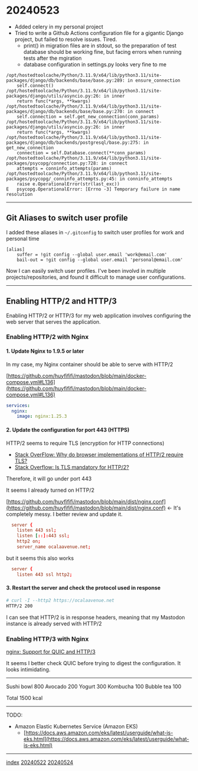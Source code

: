 <head><meta name="viewport" content="width=device-width, initial-scale=1.0, user-scalable=yes" /><meta charset="UTF-8"></head>

# 20240523

- Added celery in my personal project
- Tried to write a Github Actions configuration file for a gigantic Django project, but failed to resolve issues. Tired.
	- print() in migration files are in stdout, so the preparation of test database should be working fine, but facing errors when running tests after the mgiration
	- database configuration in settings.py looks very fine to me

```
/opt/hostedtoolcache/Python/3.11.9/x64/lib/python3.11/site-packages/django/db/backends/base/base.py:289: in ensure_connection
    self.connect()
/opt/hostedtoolcache/Python/3.11.9/x64/lib/python3.11/site-packages/django/utils/asyncio.py:26: in inner
    return func(*args, **kwargs)
/opt/hostedtoolcache/Python/3.11.9/x64/lib/python3.11/site-packages/django/db/backends/base/base.py:270: in connect
    self.connection = self.get_new_connection(conn_params)
/opt/hostedtoolcache/Python/3.11.9/x64/lib/python3.11/site-packages/django/utils/asyncio.py:26: in inner
    return func(*args, **kwargs)
/opt/hostedtoolcache/Python/3.11.9/x64/lib/python3.11/site-packages/django/db/backends/postgresql/base.py:275: in get_new_connection
    connection = self.Database.connect(**conn_params)
/opt/hostedtoolcache/Python/3.11.9/x64/lib/python3.11/site-packages/psycopg/connection.py:728: in connect
    attempts = conninfo_attempts(params)
/opt/hostedtoolcache/Python/3.11.9/x64/lib/python3.11/site-packages/psycopg/_conninfo_attempts.py:45: in conninfo_attempts
    raise e.OperationalError(str(last_exc))
E   psycopg.OperationalError: [Errno -3] Temporary failure in name resolution
```

---

## Git Aliases to switch user profile

I added these aliases in `~/.gitconfig` to switch user profiles for work and personal time

```
[alias]
	suffer = !git config --global user.email 'work@email.com'
	bail-out = !git config --global user.email 'personal@email.com'
```

Now I can easily switch user profiles. I\'ve been involvd in multiple projects/repositories, and found it difficult to manage user configurations.

---

## Enabling HTTP/2 and HTTP/3

Enabling HTTP/2 or HTTP/3 for my web application involves configuring the web server that serves the application.

### Enabling HTTP/2 with Nginx

#### 1. Update Nginx to 1.9.5 or later

In my case, my Nginx container should be able to serve with HTTP/2

[https://github.com/huyfififi/mastodon/blob/main/docker-compose.yml#L136](https://github.com/huyfififi/mastodon/blob/main/docker-compose.yml#L136)

```docker-compose.yml
services:
  nginx:
    image: nginx:1.25.3
```

#### 2. Update the configuration for port 443 (HTTPS)

HTTP/2 seems to require TLS (encryption for HTTP connections)

- [Stack OverFlow: Why do browser implementations of HTTP/2 require TLS?](https://stackoverflow.com/questions/34076231/why-do-browser-implementations-of-http-2-require-tls)
- [Stack Overflow: Is TLS mandatory for HTTP/2?](https://stackoverflow.com/questions/61051169/is-tls-mandatory-for-http-2)

Therefore, it will go under port 443

It seems I already turned on HTTP/2

[https://github.com/huyfififi/mastodon/blob/main/dist/nginx.conf](https://github.com/huyfififi/mastodon/blob/main/dist/nginx.conf) <- It's completely messy. I better review and update it.

```nginx.conf
  server {
    listen 443 ssl;
    listen [::]:443 ssl;
    http2 on;
    server_name ocalaavenue.net;
```

but it seems this also works

```nginx.conf
  server {
    listen 443 ssl http2;
```

#### 3. Restart the server and check the protocol used in response

```zsh
# curl -I --http2 https://ocalaavenue.net
HTTP/2 200
```

I can see that HTTP/2 is in response headers, meaning that my Mastodon instance is already served with HTTP/2

### Enabling HTTP/3 with Nginx

[nginx: Support for QUIC and HTTP/3](https://nginx.org/en/docs/quic.html)

It seems I better check QUIC before trying to digest the configuration. It looks intimidating.

---

Sushi bowl 800
Avocado 200
Yogurt 300
Kombucha 100
Bubble tea 100

Total 1500 kcal

---

TODO:

- Amazon Elastic Kubernetes Service (Amazon EKS)
	- [https://docs.aws.amazon.com/eks/latest/userguide/what-is-eks.html](https://docs.aws.amazon.com/eks/latest/userguide/what-is-eks.html)

---

[index](../../index.html)
[20240522](20240522.html)
[20240524](20240524.html)
